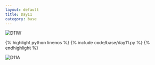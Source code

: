 ```yaml
---
layout: default
title: Day11
category: base
---
```


![D11W](https://cdn.jsdelivr.net/gh/102300671/image@main/pydevbase/D11W.png)

{% highlight python linenos %}
{% include code/base/day11.py %}
{% endhighlight %}

![D11A](https://cdn.jsdelivr.net/gh/102300671/image@main/pydevbase/D11A.png)
